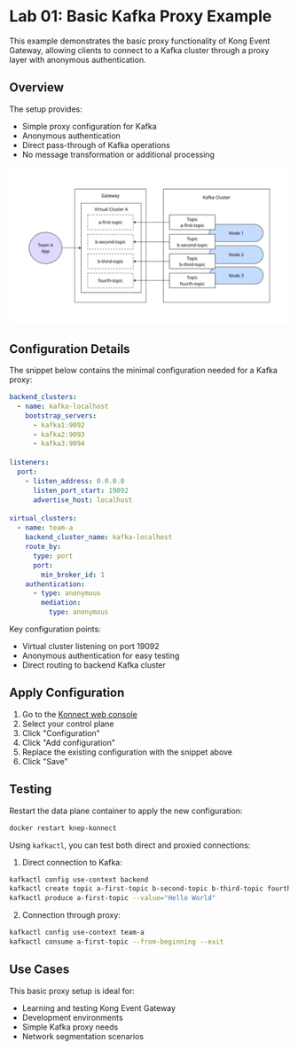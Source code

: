 # Lab 01: Basic Kafka Proxy Example

This example demonstrates the basic proxy functionality of Kong Event Gateway, allowing clients to connect to a Kafka cluster through a proxy layer with anonymous authentication.

## Overview

The setup provides:

- Simple proxy configuration for Kafka
- Anonymous authentication
- Direct pass-through of Kafka operations
- No message transformation or additional processing

![basic-proxy](images/basic-proxy.jpg)

## Configuration Details

The snippet below contains the minimal configuration needed for a Kafka proxy:

```yaml
backend_clusters:
  - name: kafka-localhost
    bootstrap_servers:
      - kafka1:9092
      - kafka2:9093
      - kafka3:9094

listeners:
  port:
    - listen_address: 0.0.0.0
      listen_port_start: 19092
      advertise_host: localhost

virtual_clusters:
  - name: team-a
    backend_cluster_name: kafka-localhost
    route_by:
      type: port
      port:
        min_broker_id: 1
    authentication:
      - type: anonymous
        mediation:
          type: anonymous
```

Key configuration points:

- Virtual cluster listening on port 19092
- Anonymous authentication for easy testing
- Direct routing to backend Kafka cluster

## Apply Configuration

1. Go to the [Konnect web console](https://cloud.konghq.com)
2. Select your control plane
3. Click "Configuration"
4. Click "Add configuration"
5. Replace the existing configuration with the snippet above
6. Click "Save"

## Testing

Restart the data plane container to apply the new configuration:

```bash
docker restart knep-konnect
```

Using `kafkactl`, you can test both direct and proxied connections:

1. Direct connection to Kafka:

```bash
kafkactl config use-context backend
kafkactl create topic a-first-topic b-second-topic b-third-topic fourth-topic
kafkactl produce a-first-topic --value="Hello World"
```

2. Connection through proxy:

```bash
kafkactl config use-context team-a
kafkactl consume a-first-topic --from-beginning --exit
```

## Use Cases

This basic proxy setup is ideal for:

- Learning and testing Kong Event Gateway
- Development environments
- Simple Kafka proxy needs
- Network segmentation scenarios
